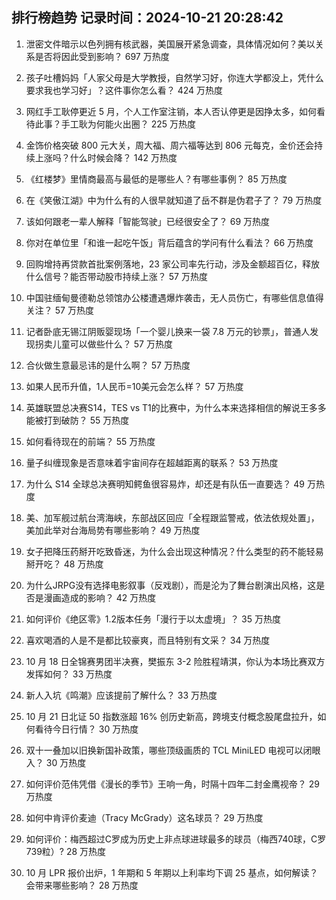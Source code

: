 
## 排行榜趋势 记录时间：2024-10-21 20:28:42
  
  1. 泄密文件暗示以色列拥有核武器，美国展开紧急调查，具体情况如何？美以关系是否将因此受到影响？ 697 万热度
    
  2. 孩子吐槽妈妈「人家父母是大学教授，自然学习好，你连大学都没上，凭什么要求我也学习好」？这件事你怎么看？ 424 万热度
    
  3. 网红手工耿停更近 5 月，个人工作室注销，本人否认停更是因挣太多，如何看待此事？手工耿为何能火出圈？ 225 万热度
    
  4. 金饰价格突破 800 元大关，周大福、周六福等达到 806 元每克，金价还会持续上涨吗？什么时候会降？ 142 万热度
    
  5. 《红楼梦》里情商最高与最低的是哪些人？有哪些事例？ 85 万热度
    
  6. 在《笑傲江湖》中为什么有的人很早就知道了岳不群是伪君子了？ 79 万热度
    
  7. 该如何跟老一辈人解释「智能驾驶」已经很安全了？ 69 万热度
    
  8. 你对在单位里「和谁一起吃午饭」背后蕴含的学问有什么看法？ 66 万热度
    
  9. 回购增持再贷款首批案例落地，23 家公司率先行动，涉及金额超百亿，释放什么信号？能否带动股市持续上涨？ 57 万热度
    
  10. 中国驻缅甸曼德勒总领馆办公楼遭遇爆炸袭击，无人员伤亡，有哪些信息值得关注？ 57 万热度
    
  11. 记者卧底无锡江阴贩婴现场「一个婴儿换来一袋 7.8 万元的钞票」，普通人发现拐卖儿童可以做些什么？ 57 万热度
    
  12. 合伙做生意最忌讳的是什么啊？ 57 万热度
    
  13. 如果人民币升值，1人民币=10美元会怎么样？ 57 万热度
    
  14. 英雄联盟总决赛S14，TES vs T1的比赛中，为什么本来选择相信的解说王多多能被打到破防？ 55 万热度
    
  15. 如何看待现在的前端？ 55 万热度
    
  16. 量子纠缠现象是否意味着宇宙间存在超越距离的联系？ 53 万热度
    
  17. 为什么 S14 全球总决赛明知鳄鱼很容易炸，却还是有队伍一直要选？ 49 万热度
    
  18. 美、加军舰过航台湾海峡，东部战区回应「全程跟监警戒，依法依规处置」，美加此举对台海局势有哪些影响？ 49 万热度
    
  19. 女子把降压药掰开吃致昏迷，为什么会出现这种情况？什么类型的药不能轻易掰开吃？ 48 万热度
    
  20. 为什么JRPG没有选择电影叙事（反戏剧），而是沦为了舞台剧演出风格，这是否是漫画造成的影响？ 42 万热度
    
  21. 如何评价《绝区零》1.2版本任务「漫行于以太虚境」？ 35 万热度
    
  22. 喜欢喝酒的人是不是都比较豪爽，而且特别有文采？ 34 万热度
    
  23. 10 月 18 日全锦赛男团半决赛，樊振东 3-2 险胜程靖淇，你认为本场比赛双方发挥如何？ 33 万热度
    
  24. 新人入坑《鸣潮》应该提前了解什么？ 33 万热度
    
  25. 10 月 21 日北证 50 指数涨超 16% 创历史新高，跨境支付概念股尾盘拉升，如何看待今日行情？ 30 万热度
    
  26. 双十一叠加以旧换新国补政策，哪些顶级画质的 TCL MiniLED 电视可以闭眼入？ 30 万热度
    
  27. 如何评价范伟凭借《漫长的季节》王响一角，时隔十四年二封金鹰视帝？ 29 万热度
    
  28. 如何中肯评价麦迪（Tracy McGrady）这名球员？ 29 万热度
    
  29. 如何评价：梅西超过C罗成为历史上非点球进球最多的球员（梅西740球，C罗739粒）? 28 万热度
    
  30. 10 月 LPR 报价出炉，1 年期和 5 年期以上利率均下调 25 基点，如何解读？会带来哪些影响？ 28 万热度
    
